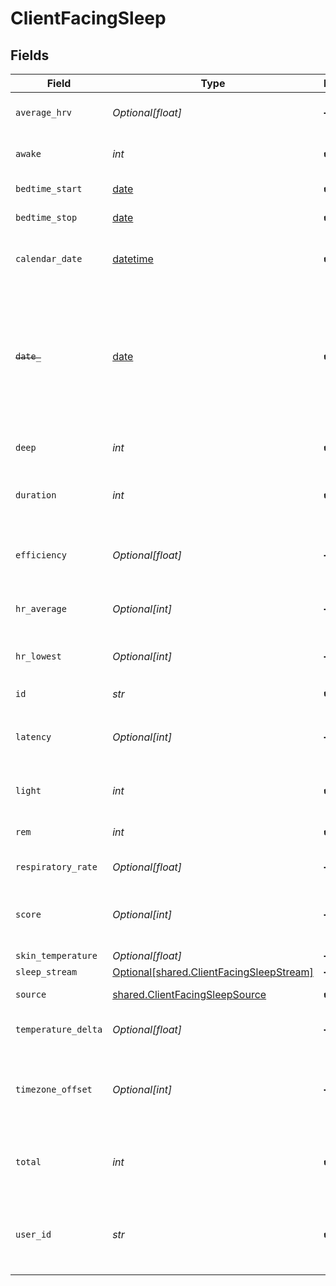 # ClientFacingSleep


## Fields

| Field                                                                                                                                                                                                                                            | Type                                                                                                                                                                                                                                             | Required                                                                                                                                                                                                                                         | Description                                                                                                                                                                                                                                      |
| ------------------------------------------------------------------------------------------------------------------------------------------------------------------------------------------------------------------------------------------------ | ------------------------------------------------------------------------------------------------------------------------------------------------------------------------------------------------------------------------------------------------ | ------------------------------------------------------------------------------------------------------------------------------------------------------------------------------------------------------------------------------------------------ | ------------------------------------------------------------------------------------------------------------------------------------------------------------------------------------------------------------------------------------------------ |
| `average_hrv`                                                                                                                                                                                                                                    | *Optional[float]*                                                                                                                                                                                                                                | :heavy_minus_sign:                                                                                                                                                                                                                               | The average heart rate variability registered during the sleep period::rmssd                                                                                                                                                                     |
| `awake`                                                                                                                                                                                                                                          | *int*                                                                                                                                                                                                                                            | :heavy_check_mark:                                                                                                                                                                                                                               | Total amount of awake time registered during the sleep period::seconds                                                                                                                                                                           |
| `bedtime_start`                                                                                                                                                                                                                                  | [date](https://docs.python.org/3/library/datetime.html#date-objects)                                                                                                                                                                             | :heavy_check_mark:                                                                                                                                                                                                                               | UTC Time when the sleep period started                                                                                                                                                                                                           |
| `bedtime_stop`                                                                                                                                                                                                                                   | [date](https://docs.python.org/3/library/datetime.html#date-objects)                                                                                                                                                                             | :heavy_check_mark:                                                                                                                                                                                                                               | UTC Time when the sleep period ended                                                                                                                                                                                                             |
| `calendar_date`                                                                                                                                                                                                                                  | [datetime](https://docs.python.org/3/library/datetime.html#datetime-objects)                                                                                                                                                                     | :heavy_check_mark:                                                                                                                                                                                                                               | Date of the sleep summary in the YYYY-mm-dd format. This generally matches the sleep end date.                                                                                                                                                   |
| ~~`date_`~~                                                                                                                                                                                                                                      | [date](https://docs.python.org/3/library/datetime.html#date-objects)                                                                                                                                                                             | :heavy_check_mark:                                                                                                                                                                                                                               | : warning: ** DEPRECATED **: This will be removed in a future release, please migrate away from it as soon as possible.<br/><br/>Date of the specified record, formatted as ISO8601 datetime string in UTC 00:00. Deprecated in favour of calendar_date. |
| `deep`                                                                                                                                                                                                                                           | *int*                                                                                                                                                                                                                                            | :heavy_check_mark:                                                                                                                                                                                                                               | Total amount of deep (N3) sleep registered during the sleep period::seconds                                                                                                                                                                      |
| `duration`                                                                                                                                                                                                                                       | *int*                                                                                                                                                                                                                                            | :heavy_check_mark:                                                                                                                                                                                                                               | Total duration of the sleep period (sleep.duration = sleep.bedtime_end - sleep.bedtime_start)::seconds                                                                                                                                           |
| `efficiency`                                                                                                                                                                                                                                     | *Optional[float]*                                                                                                                                                                                                                                | :heavy_minus_sign:                                                                                                                                                                                                                               | Sleep efficiency is the percentage of the sleep period spent asleep (100% * sleep.total / sleep.duration)::perc                                                                                                                                  |
| `hr_average`                                                                                                                                                                                                                                     | *Optional[int]*                                                                                                                                                                                                                                  | :heavy_minus_sign:                                                                                                                                                                                                                               | The average heart rate registered during the sleep period::beats per minute                                                                                                                                                                      |
| `hr_lowest`                                                                                                                                                                                                                                      | *Optional[int]*                                                                                                                                                                                                                                  | :heavy_minus_sign:                                                                                                                                                                                                                               | The lowest heart rate (5 minutes sliding average) registered during the sleep period::beats per minute                                                                                                                                           |
| `id`                                                                                                                                                                                                                                             | *str*                                                                                                                                                                                                                                            | :heavy_check_mark:                                                                                                                                                                                                                               | N/A                                                                                                                                                                                                                                              |
| `latency`                                                                                                                                                                                                                                        | *Optional[int]*                                                                                                                                                                                                                                  | :heavy_minus_sign:                                                                                                                                                                                                                               | Detected latency from bedtime_start to the beginning of the first five minutes of persistent sleep::seconds                                                                                                                                      |
| `light`                                                                                                                                                                                                                                          | *int*                                                                                                                                                                                                                                            | :heavy_check_mark:                                                                                                                                                                                                                               | Total amount of light sleep registered during the sleep period::seconds                                                                                                                                                                          |
| `rem`                                                                                                                                                                                                                                            | *int*                                                                                                                                                                                                                                            | :heavy_check_mark:                                                                                                                                                                                                                               | Total amount of REM sleep registered during the sleep period, minutes::seconds                                                                                                                                                                   |
| `respiratory_rate`                                                                                                                                                                                                                               | *Optional[float]*                                                                                                                                                                                                                                | :heavy_minus_sign:                                                                                                                                                                                                                               | Average respiratory rate::breaths per minute                                                                                                                                                                                                     |
| `score`                                                                                                                                                                                                                                          | *Optional[int]*                                                                                                                                                                                                                                  | :heavy_minus_sign:                                                                                                                                                                                                                               | A value between 1 and 100 representing how well the user slept. Currently only available for Withings, Oura, Whoop and Garmin::scalar                                                                                                            |
| `skin_temperature`                                                                                                                                                                                                                               | *Optional[float]*                                                                                                                                                                                                                                | :heavy_minus_sign:                                                                                                                                                                                                                               | The skin temperature::celcius                                                                                                                                                                                                                    |
| `sleep_stream`                                                                                                                                                                                                                                   | [Optional[shared.ClientFacingSleepStream]](../../models/shared/clientfacingsleepstream.md)                                                                                                                                                       | :heavy_minus_sign:                                                                                                                                                                                                                               | N/A                                                                                                                                                                                                                                              |
| `source`                                                                                                                                                                                                                                         | [shared.ClientFacingSleepSource](../../models/shared/clientfacingsleepsource.md)                                                                                                                                                                 | :heavy_check_mark:                                                                                                                                                                                                                               | Source the data has come from.                                                                                                                                                                                                                   |
| `temperature_delta`                                                                                                                                                                                                                              | *Optional[float]*                                                                                                                                                                                                                                | :heavy_minus_sign:                                                                                                                                                                                                                               | Skin temperature deviation from the long-term temperature average::celcius                                                                                                                                                                       |
| `timezone_offset`                                                                                                                                                                                                                                | *Optional[int]*                                                                                                                                                                                                                                  | :heavy_minus_sign:                                                                                                                                                                                                                               | Timezone offset from UTC as seconds. For example, EEST (Eastern European Summer Time, +3h) is 10800. PST (Pacific Standard Time, -8h) is -28800::seconds                                                                                         |
| `total`                                                                                                                                                                                                                                          | *int*                                                                                                                                                                                                                                            | :heavy_check_mark:                                                                                                                                                                                                                               | Total amount of sleep registered during the sleep period (sleep.total = sleep.rem + sleep.light + sleep.deep)::seconds                                                                                                                           |
| `user_id`                                                                                                                                                                                                                                        | *str*                                                                                                                                                                                                                                            | :heavy_check_mark:                                                                                                                                                                                                                               | User id returned by vital create user request. This id should be stored in your database against the user and used for all interactions with the vital api.                                                                                      |